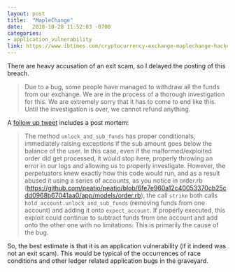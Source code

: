 ```yaml
---
layout: post
title:  "MapleChange"
date:   2018-10-28 11:52:03 -0700
categories: 
- application_vulnerability
link: https://www.ibtimes.com/cryptocurrency-exchange-maplechange-hacked-exit-scam-allegations-surface-2728232
---
```

There are heavy accusation of an exit scam, so I delayed the posting of this breach.

> Due to a bug, some people have managed to withdraw all the funds from our exchange. We are in the process of a thorough investigation for this. We are extremely sorry that it has to come to end like this. Until the investigation is over, we cannot refund anything.

A [follow up tweet](https://pastebin.com/PZD3Qb35) includes a post mortem:

> The method `unlock_and_sub_funds` has proper conditionals, immediately raising exceptions if the sub amount goes below the balance of the user. In this case, even if the malformed/exploited order did get processed, it would stop here, properly throwing an error in our logs and allowing us to properly investigate. However, the perpetuators knew exactly how this code would run, and as a result abused it using a series of accounts, as you notice in order.rb (https://github.com/peatio/peatio/blob/6fe7e960a12c40053370cb25cdd0968b67041aa0/app/models/order.rb), the call `strike` both calls `hold_account.unlock_and_sub_funds` (removing funds from one account) and adding it onto `expect_account`. If properly executed, this exploit could continue to subtract funds from one account and add onto the other one with no limitations. This is primarily the cause of the bug.

So, the best estimate is that it is an application vulnerability (if it indeed was not an exit scam). This would be typical of the occurrences of race conditions and other ledger related application bugs in the graveyard.
